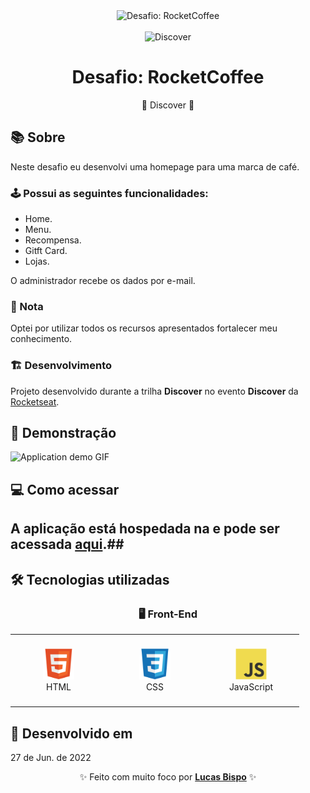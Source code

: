 <div align="center">
    <img alt="Desafio: RocketCoffee" src="https://user-images.githubusercontent.com/60610011/176034299-e3f2ed6a-d503-4ac7-9c16-6481e784cbfc.png">
  </div>
  
  <br>
  
  <div align="center">
    <img alt="Discover" src="https://camo.githubusercontent.com/fb3dfe80e0317c271f3d15312b212f6d475186903c40dbc0fb274de2656feab3/68747470733a2f2f676c6f62616c2d75706c6f6164732e776562666c6f772e636f6d2f3631643833613265626230616530316162393665383431612f3632346635303435326265656339616432363164636164385f6c6f676f2d696d70756c736f2d6e6c772e737667">
    <div>
      <h1>Desafio: RocketCoffee</h1>
      <span>🚀 Discover 🚀</span>
    </div>
  </div>
  
  ## 📚 Sobre
  
  Neste desafio eu desenvolvi uma homepage para uma marca de café.
  
  ### 🕹️ Possui as seguintes funcionalidades:
  
  - Home.
  - Menu.
  - Recompensa.
  - Gitft Card.
  - Lojas.
  
  O administrador recebe os dados por e-mail.
  
  ### 📝 Nota
  
  Optei por utilizar todos os recursos apresentados fortalecer meu conhecimento.
  
  ### 🏗️ Desenvolvimento
  
  Projeto desenvolvido durante a trilha **Discover** no evento **Discover** da [Rocketseat](https://app.rocketseat.com.br/discover).
  
  ## 🔎 Demonstração
  
  <img alt="Application demo GIF" src=".github/ignite.gif">
  
  ## 💻 Como acessar
  
 ## A aplicação está hospedada na  e pode ser acessada [aqui](https://event-plataform-q0tmdoufb-lucas-bispo.vercel.app).##
  
  ## 🛠️ Tecnologias utilizadas
  
  <h3 align="center">🖥️ Front-End</h3>
  
  <table align="center">
    <tbody>
      <tr>
        <td align="center" height="110" width="140">
          <img alt="HTML5 logo" src="https://raw.githubusercontent.com/devicons/devicon/master/icons/html5/html5-original.svg" title="HTML5" width="50" />
          <br>
          <span>HTML</span>
        </td>
        <td align="center" height="110" width="140">
          <img alt="CSS3 logo" src="https://raw.githubusercontent.com/devicons/devicon/master/icons/css3/css3-original.svg" title="CSS3" width="50" />
          <br>
          <span>CSS</span>
        </td>
        <td align="center" height="110" width="140">
          <img alt="JavaScript logo" src="https://raw.githubusercontent.com/devicons/devicon/master/icons/javascript/javascript-original.svg" title="JavaScript" width="50" />
          <br>
          <span>JavaScript</span>
        </td>
    </tbody>
  </table>
  
  
  
  
  ## 🚀 Desenvolvido em
  
  27 de Jun. de 2022
  
  <p align="center">✨ Feito com muito foco por <a href="https://github.com/Lucas-Bispo"><strong>Lucas Bispo</strong></a> ✨</p>
  